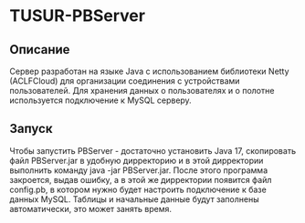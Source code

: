 # TUSUR-PBServer

## Описание

Сервер разработан на языке Java с использованием библиотеки Netty (ACLFCloud) для организации соединения с устройствами
пользователей. Для хранения данных о пользователях и о полотне используется подключение к MySQL серверу.

## Запуск

Чтобы запустить PBServer - достаточно установить Java 17, скопировать файл PBServer.jar в удобную дирректорию и в этой
дирректории выполнить команду java -jar PBServer.jar. После этого программа закроется, выдав ошибку, а в этой же
дирректории появится файл config.pb, в котором нужно будет настроить подключение к базе данных MySQL. Таблицы и
начальные данные будут заполнены автоматически, это может занять время.
